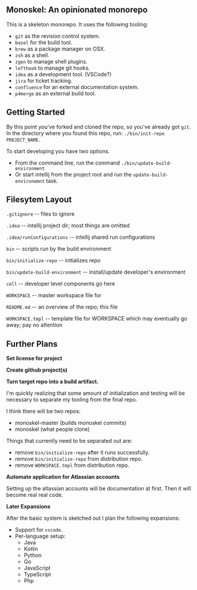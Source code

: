 Monoskel: An opinionated monorepo
---

This is a skeleton monorepo. It uses the following tooling:

* `git` as the revision control system.
* `bazel` for the build tool.
* `brew` as a package manager on OSX.
* `zsh` as a shell.
* `zgen` to manage shell plugins.
* `lefthook` to manage git hooks.
* `idea` as a development tool. (VSCode?)
* `jira` for ticket tracking.
* `confluence` for an external documentation system.
* `p4merge` as an external build tool.

Getting Started
---
By this point you've forked and cloned the repo, so you've already
got `git`. In the directory where you found this repo, run:
`./bin/init-repo PROJECT_NAME`.

To start developing you have two options.

* From the command line, run the command `./bin/update-build-environment`
* Or start intellij from the project root and run the `update-build-environemnt` task. 

Filesytem Layout
---
`.gitignore` -- files to ignore 

`.idea` -- intellij project dir; most things are omitted

`.idea/runConfigurations` -- intellij shared run configurations

`bin` -- scripts run by the build environment

`bin/initialize-repo` -- initializes repo

`bin/update-build-environment` -- install/update developer's environment 

`cell` -- developer level components go here

`WORKSPACE` -- master workspace file for  

`README.md` -- an overview of the repo; this file

`WORKSPACE.tmpl` -- template file for WORKSPACE which may eventually go away; pay no attention

Further Plans
---

**Set license for project**

**Create github project(s)**

**Turn target repo into a build artifact.**

I'm quickly realizing that some amount of initialization and testing
will be necessary to separate my tooling from the final repo.

I think there will be two repos:
* monoskel-master (builds monoskel commits)
* monoskel (what people clone)

Things that currently need to be separated out are:
* remove `bin/initialize-repo` after it runs successfully.
* remove `bin/initialize-repo` from distribution repo.
* remove `WORKSPACE.tmpl` from distribution repo.

**Automate application for Atlassian accounts**

Setting up the atlassian accounts will be documentation at first. Then
it will become real real code.

**Later Expansions**

After the basic system is sketched out I plan the following expansions:

* Support for `vscode`.
* Per-language setup:
  * Java
  * Kotlin
  * Python
  * Go
  * JavaScript
  * TypeScript
  * Php


